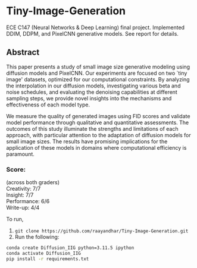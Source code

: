 # Tiny-Image-Generation

ECE C147 (Neural Networks & Deep Learning) final project. Implemented DDIM, DDPM, and PixelCNN generative models. See report for details.

## Abstract
This paper presents a study of small image size generative modeling using diffusion models and PixelCNN. Our experiments are focused on two `tiny image' datasets, optimized for our computational constraints. By analyzing the interpolation in our diffusion models, investigating various beta and noise schedules, and evaluating the denoising capabilities at different sampling steps, we provide novel insights into the mechanisms and effectiveness of each model type.

We measure the quality of generated images using FID scores and validate model performance through qualitative and quantitative assessments. The outcomes of this study illuminate the strengths and limitations of each approach, with particular attention to the adaptation of diffusion models for small image sizes. The results have promising implications for the application of these models in domains where computational efficiency is paramount.

### Score:
(across both graders) \
Creativity: 7/7 \
Insight: 7/7 \
Performance: 6/6 \
Write-up: 4/4

To run, 
1. `git clone https://github.com/raayandhar/Tiny-Image-Generation.git`
2. Run the following:
```bash
conda create Diffusion_IIG python=3.11.5 ipython
conda activate Diffusion_IIG
pip install -r requirements.txt
```

